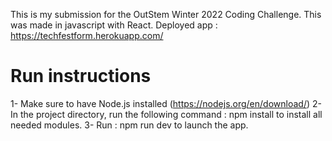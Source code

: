 
This is my submission for the OutStem Winter 2022 Coding Challenge. This was made in javascript with React.
Deployed app : https://techfestform.herokuapp.com/

# Run instructions
1- Make sure to have Node.js installed (https://nodejs.org/en/download/)
2- In the project directory, run the following command : npm install to install all needed modules.
3- Run : npm run dev to launch the app.
